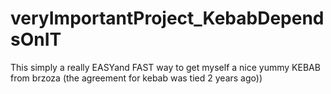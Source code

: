 # veryImportantProject_KebabDependsOnIT
This simply a really EASYand FAST way to get myself a nice yummy KEBAB from brzoza (the agreement for kebab was tied 2 years ago))
